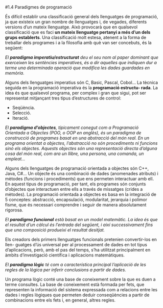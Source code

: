 #1.4 Paradigmes de programació

És difícil establir una classificació general dels llenguatges de programació, ja
que existeix un gran nombre de llenguatges i, de vegades, diferents versions d’un
mateix llenguatge. Això provocarà que en qualsevol classificació que es faci **un
mateix llenguatge pertanyi a més d’un dels grups establerts**. Una classificació
molt estesa, atenent a la forma de treballar dels programes i a la filosofia amb què
van ser concebuts, és la següent:

_El **paradigma imperatiu/estructurat** deu el seu nom al paper dominant
que exerceixen les sentències imperatives, és a dir aquelles que indiquen
dur a terme una determinada operació que modifica les dades guardades en
memòria._

Alguns dels llenguatges imperatius són C, Basic, Pascal, Cobol...
La tècnica seguida en la programació imperativa és la **programació estructu-
rada**. La idea és que qualsevol programa, per complex i gran que sigui, pot ser
representat mitjançant tres tipus d’estructures de control:
* Seqüència.
* Selecció.
* Iteració.

_El **paradigma d’objectes**, típicament conegut com a Programació Orientada
a Objectes (POO, o OOP en anglès), és un paradigma de construcció de
programes basat en una abstracció del món real. En un programa orientat
a objectes, l’abstracció no són procediments ni funcions sinó els objectes.
Aquests objectes són una representació directa d’alguna cosa del món real,
com ara un llibre, una persona, una comanda, un empleat..._

Alguns dels llenguatges de programació orientada a objectes són C++, Java, C#...
Un objecte és una combinació de dades (anomenades atributs) i mètodes (funcions
i procediments) que ens permeten interactuar amb ell.  En aquest tipus de
programació, per tant, els programes són conjunts d’objectes que interactuen entre
ells a través de missatges (crides a mètodes).
La programació orientada a objectes es basa en la integració de 5 conceptes:
abstracció, encapsulació, modularitat, jerarquia i polimor fisme, que és 
necessari comprendre i seguir de manera absolutament rigorosa.

_El **paradigma funcional** està basat en un model matemàtic. La idea és que
el resultat d’un càlcul és l’entrada del següent, i així successivament
fins que una composició produeixi el resultat desitjat._

Els creadors dels primers llenguatges funcionals pretenien convertir-los en llen-
guatges d’ús universal per al processament de dades en tot tipus d’aplicacions,
però, amb el pas del temps, s’ha utilitzat principalment en àmbits d’investigació
científica i aplicacions matemàtiques.

_El **paradigma lògic** té com a característica principal l’aplicació de les regles
de la lògica per inferir conclusions a partir de dades._

Un programa lògic conté una base de coneixement sobre la que es duen a terme
consultes.  La base de coneixement està formada per fets, que representen la
informació del sistema expressada com a relacions entre les dades i regles lògiques
que permeten deduir conseqüències a partir de combinacions entre els fets i, en
general, altres regles.
